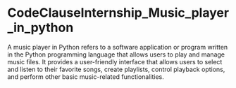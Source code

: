 # CodeClauseInternship_Music_player_in_python
A music player in Python refers to a software application or program written in the Python programming language that allows users to play and manage music files. It provides a user-friendly interface that allows users to select and listen to their favorite songs, create playlists, control playback options, and perform other basic music-related functionalities.
